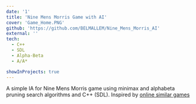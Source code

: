 ```yaml
---
date: '1'
title: 'Nine Mens Morris Game with AI'
cover: 'Game_Home.PNG'
github: 'https://github.com/BELMALLEM/Nine_Mens_Morris_AI'
external: ''
tech:
  - C++
  - SDL
  - Alpha-Beta
  - A/A*

showInProjects: true
---
```


A simple IA for Nine Mens Morris game using minimax and alphabeta pruning search algorithms and C++ (SDL).
Inspired by [online similar games](https://www.pog.com/games/nine_mens_morris)
